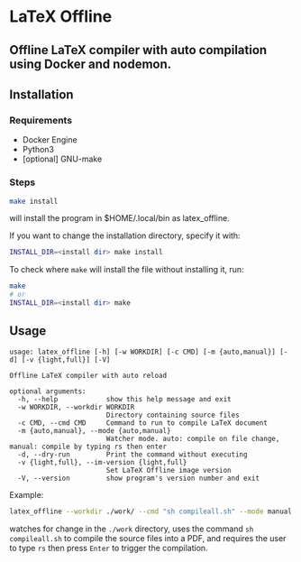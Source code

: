 # LaTeX Offline

## Offline LaTeX compiler with auto compilation using Docker and nodemon.

## Installation

### Requirements

- Docker Engine
- Python3
- [optional] GNU-make

### Steps

```bash
make install
```

will install the program in $HOME/.local/bin as latex_offline.

If you want to change the installation directory, specify it with:

```bash
INSTALL_DIR=<install dir> make install
```

To check where `make` will install the file without installing it, run:

```bash
make
# or
INSTALL_DIR=<install dir> make
```

## Usage

```plaintext
usage: latex_offline [-h] [-w WORKDIR] [-c CMD] [-m {auto,manual}] [-d] [-v {light,full}] [-V]

Offline LaTeX compiler with auto reload

optional arguments:
  -h, --help            show this help message and exit
  -w WORKDIR, --workdir WORKDIR
                        Directory containing source files
  -c CMD, --cmd CMD     Command to run to compile LaTeX document
  -m {auto,manual}, --mode {auto,manual}
                        Watcher mode. auto: compile on file change, manual: compile by typing rs then enter
  -d, --dry-run         Print the command without executing
  -v {light,full}, --im-version {light,full}
                        Set LaTeX Offline image version
  -V, --version         show program's version number and exit
```

Example:

```bash
latex_offline --workdir ./work/ --cmd "sh compileall.sh" --mode manual
```

watches for change in the `./work` directory, uses the command `sh compileall.sh` to compile the source files into a PDF, and requires the user to type `rs` then press `Enter` to trigger the compilation.
